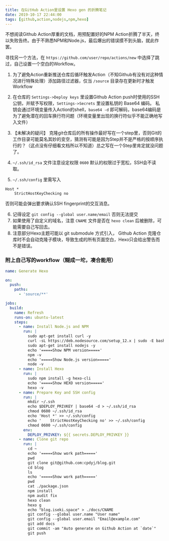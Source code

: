 ```yaml
---
title: 在GitHub Action里设置 Hexo gen 的折腾笔记
date: 2019-10-17 22:44:00
tags: [github,action,nodejs,npm,hexo]
---
```


不想阅读Github Action厚重的文档，用预配置好的NPM Action折腾了半天，终以失败告终。由于不熟悉NPM和Node.js，最后爆出的错误摸不到头脑，就此作罢。

寻找另一个方法，在 `https://github.com/user/repo/actions/new` 中选择了跳过，自己设置一个空白的Workflow。

1. 为了避免Action重新推送仓库后循环触发Action（不知Github有没有对这种情况进行特殊处理）添加路径过滤器，仅当 `/source` 目录存在更新时才触发 Workflow

2. 在仓库的 `Settings->Deploy keys` 里设置Github Action push时使用的SSH公钥，并赋予写权限，`Settings->Secrets` 里设置私钥的 Base64 编码。
私钥会通过环境变量传入Action的shell，`base64 -d` 即可解码，base64编码是为了避免潜在的回车换行符问题（环境变量里出现的换行符似乎不能正确地写入文件）

3. 【未解决的疑问】 克隆git仓库后的所有操作最好写在一个step里，否则Git的工作目录可能莫名其妙的变空，猜测有可能是因为Step并不是严格的按顺序执行的？（这点没有仔细看文档所以不知道）总之写在一个Step里肯定就没问题了。

4. `~/.ssh/id_rsa` 文件注意设定权限 `0600` 默认的权限过于宽松，SSH会不读取。

5. `~/.ssh/config` 里需写入 
```
Host *
    StrictHostKeyChecking no
```
否则可能会弹出要求确认SSH fingerprint的交互消息。

6. 记得设定 `git config --global user.name/email` 否则无法提交
7. 如果使用了自定义的域名，注意 `CNAME` 文件是否在 `hexo clean` 后被删除，可能需要自己写回去。
9. 注意部分Hexo主题可能以 git submodule 方式引入， Github Action 克隆仓库时不会自动克隆子模块，导致生成的所有页面空白，Hexo只会给出警告而不是错误。


### 附上自己写的workflow（糊成一坨，凑合能用）

```yaml
name: Generate Hexo

on:
  push: 
    paths: 
      - 'source/**'

jobs: 
  build: 
    name: Refresh
    runs-on: ubuntu-latest
    steps:
      - name: Install Node.js and NPM
        run: |
          sudo apt-get install curl -y
          curl -sL https://deb.nodesource.com/setup_12.x | sudo -E bash -
          sudo apt-get install nodejs -y
          echo '=====Show NPM version====='
          npm -v
          echo '=====Show Node.js version====='
          node -v
      - name: Install Hexo
        run: |
          sudo npm install -g hexo-cli
          echo '=====Show HEXO version====='
          hexo -v
      - name: Prepare Key and SSH config
        run: |
          mkdir ~/.ssh
          echo $DEPLOY_PRIVKEY | base64 -d > ~/.ssh/id_rsa
          chmod 0600 ~/.ssh/id_rsa
          echo 'Host *' >> ~/.ssh/config
          echo '    StrictHostKeyChecking no' >> ~/.ssh/config
          chmod 0600 ~/.ssh/config
        env: 
          DEPLOY_PRIVKEY: ${{ secrets.DEPLOY_PRIVKEY }}
      - name: Clone git repo
        run: |
          cd ~
          echo '=====Show work path====='
          pwd
          git clone git@github.com:cpdyj/blog.git
          cd blog
          ls
          echo '=====Show work path====='
          pwd
          cat ./package.json
          npm install
          npm audit fix
          hexo clean
          hexo g
          echo "blog.iseki.space" > ./docs/CNAME
          git config --global user.name "User name"
          git config --global user.email "Email@example.com"
          git add docs
          git commit -am "Auto generate on Github Action at `date`"
          git push
```

